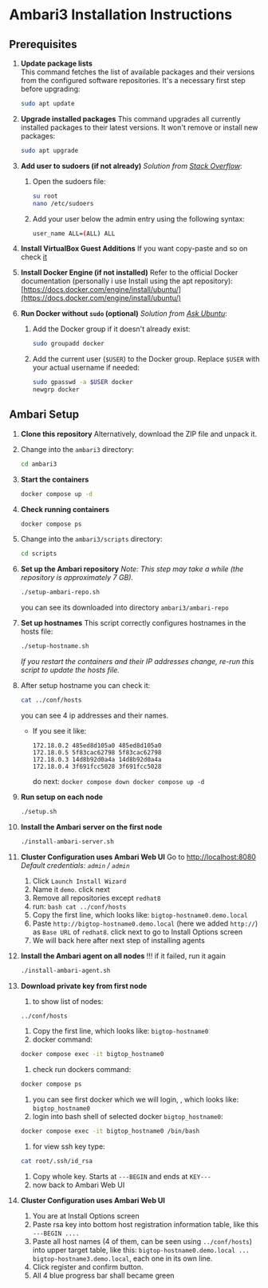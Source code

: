 # Ambari3 Installation Instructions

## Prerequisites

1. **Update package lists**  
   This command fetches the list of available packages and their versions from the configured software repositories. It's a necessary first step before upgrading:
   ```bash
   sudo apt update
   ```

1. **Upgrade installed packages**
   This command upgrades all currently installed packages to their latest versions. It won't remove or install new packages:

   ```bash
   sudo apt upgrade
   ```

1. **Add user to sudoers (if not already)**
   *Solution from [Stack Overflow](https://stackoverflow.com/questions/47806576/username-is-not-in-the-sudoers-file-this-incident-will-be-reported)*:

   1. Open the sudoers file:

      ```bash
      su root 
      nano /etc/sudoers
      ```
   1. Add your user below the admin entry using the following syntax:

      ```bash
      user_name ALL=(ALL) ALL
      ```
1. **Install VirtualBox Guest Additions**
   If you want copy-paste and so on check [it](https://www.youtube.com/watch?v=saiy4_XsLoA) 
   
1. **Install Docker Engine (if not installed)**
   Refer to the official Docker documentation (personally i use Install using the apt repository):
   [https://docs.docker.com/engine/install/ubuntu/](https://docs.docker.com/engine/install/ubuntu/)

1. **Run Docker without `sudo` (optional)**
   *Solution from [Ask Ubuntu](https://askubuntu.com/questions/477551/how-can-i-use-docker-without-sudo)*:

   1. Add the Docker group if it doesn't already exist:

      ```bash
      sudo groupadd docker
      ```
   1. Add the current user (`$USER`) to the Docker group. Replace `$USER` with your actual username if needed:

      ```bash
      sudo gpasswd -a $USER docker
      newgrp docker
      ```

## Ambari Setup

1. **Clone this repository**
   Alternatively, download the ZIP file and unpack it.
   
1. Change into the `ambari3` directory:

   ```bash
   cd ambari3
   ```

1. **Start the containers**

   ```bash
   docker compose up -d
   ```

1. **Check running containers**

   ```bash
   docker compose ps
   ```

1. Change into the `ambari3/scripts` directory:

   ```bash
   cd scripts
   ```
   
1. **Set up the Ambari repository**
   *Note: This step may take a while (the repository is approximately 7 GB).*

   ```bash
   ./setup-ambari-repo.sh
   ```
   you can see its downloaded into directory `ambari3/ambari-repo`

1. **Set up hostnames**
   This script correctly configures hostnames in the hosts file:

   ```bash
   ./setup-hostname.sh
   ```

   *If you restart the containers and their IP addresses change, re-run this script to update the hosts file.*

1. After setup hostname you can check it:

   ```bash
   cat ../conf/hosts
   ```

   you can see 4 ip addresses and their names.

   * If you see it like:

      ```
      172.18.0.2 485ed8d105a0 485ed8d105a0
      172.18.0.5 5f83cac62798 5f83cac62798
      172.18.0.3 14d8b92d0a4a 14d8b92d0a4a
      172.18.0.4 3f691fcc5028 3f691fcc5028
      
      ```
      do next:
         ```
         docker compose down
         docker compose up -d
         ```
1. **Run setup on each node**

   ```bash
   ./setup.sh
   ```

1. **Install the Ambari server on the first node**

   ```bash
   ./install-ambari-server.sh
   ```

1. **Cluster Configuration uses Ambari Web UI**
   Go to [http://localhost:8080](http://localhost:8080)
   *Default credentials: `admin` / `admin`*

      1. Click `Launch Install Wizard`
      1. Name it  `demo`. click next
      1. Remove all repositories except `redhat8`
      1. run:
        ```bash
         cat ../conf/hosts
        ```
      1. Copy the first line, which looks like: `bigtop-hostname0.demo.local`
      1. Paste `http://bigtop-hostname0.demo.local` (here we added `http://`) as `Base URL` of `redhat8`. click next to go to Install Options screen
      1. We will back here after next step of installing agents

1. **Install the Ambari agent on all nodes**
!!! if it failed, run it again
   ```bash
   ./install-ambari-agent.sh
   ```
   
1. **Download private key from first node**
      1. to show list of nodes:
      ```bash
      ../conf/hosts
      ```
      1. Copy the first line, which looks like: `bigtop-hostname0`
      1. docker command:
      ```bash
      docker compose exec -it bigtop_hostname0
      ```
      1. check run dockers command:
      ```bash
      docker compose ps
      ```
      1. you can see first docker which we will login, , which looks like: `bigtop_hostname0`
      1. login into bash shell of selected docker `bigtop_hostname0`:
      ```bash
      docker compose exec -it bigtop_hostname0 /bin/bash
      ```
      1. for view ssh key type:
      ```bash
      cat root/.ssh/id_rsa
      ```
      1. Copy whole key. Starts at `---BEGIN` and ends at `KEY---`
      1. now back to Ambari Web UI

1. **Cluster Configuration uses Ambari Web UI**
      1. You are at Install Options screen
      1. Paste rsa key into bottom host registration information table, like this `---BEGIN ....`
      1. Paste all host names (4 of them, can be seen using `../conf/hosts`) into upper target table, like this: `bigtop-hostname0.demo.local ... bigtop-hostname3.demo.local`, each one in its own line.
      1. Click register and confirm button.
      2. All 4 blue progress bar shall became green
